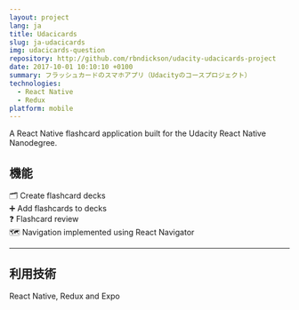 ```yaml
---
layout: project
lang: ja
title: Udacicards
slug: ja-udacicards
img: udacicards-question
repository: http://github.com/rbndickson/udacity-udacicards-project
date: 2017-10-01 10:10:10 +0100
summary: フラッシュカードのスマホアプリ（Udacityのコースプロジェクト）
technologies:
  - React Native
  - Redux
platform: mobile
---
```

A React Native flashcard application built for the Udacity React Native Nanodegree.

## 機能

🗂 Create flashcard decks  
➕ Add flashcards to decks  
❓ Flashcard review  
🗺 Navigation implemented using React Navigator  

---

## 利用技術

React Native, Redux and Expo
